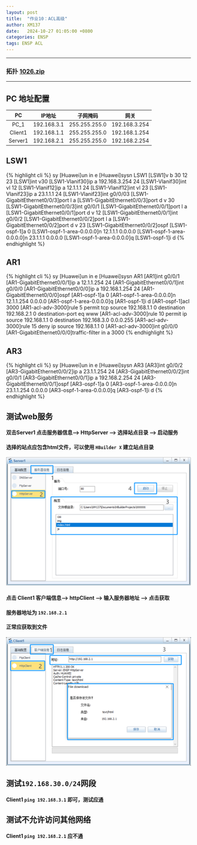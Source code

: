 ```yaml
---
layout: post
title:  "作业10：ACL高级"
author: XM137
date:   2024-10-27 01:05:00 +0800
categories: ENSP
tags: ENSP ACL
---
```


---

### 拓扑 **[1026.zip](/assets/ENSP/20241027/1026.zip)**

---

## PC 地址配置

|     PC      |        IP地址      |      子网掩码       |        网关        |
|   :----:    |        :----:      |      :----:        |       :----:       |
|    PC_1     |     192.168.3.1    |   255.255.255.0    |   192.168.3.254    |
|   Client1   |     192.168.1.1    |   255.255.255.0    |   192.168.1.254    |
|   Server1   |     192.168.2.1    |   255.255.255.0    |   192.168.2.254    |


## LSW1
{% highlight cli %}
<Huawei>sy
[Huawei]un in e
[Huawei]sysn LSW1
[LSW1]v b 30 12 23
[LSW1]int v30
[LSW1-Vlanif30]ip a 192.168.3.254 24
[LSW1-Vlanif30]int vl 12
[LSW1-Vlanif12]ip a 12.1.1.1 24
[LSW1-Vlanif12]int vl 23
[LSW1-Vlanif23]ip a 23.1.1.1 24
[LSW1-Vlanif23]int g0/0/03
[LSW1-GigabitEthernet0/0/3]port l a
[LSW1-GigabitEthernet0/0/3]port d v 30
[LSW1-GigabitEthernet0/0/3]int g0/0/1
[LSW1-GigabitEthernet0/0/1]port l a
[LSW1-GigabitEthernet0/0/1]port d v 12
[LSW1-GigabitEthernet0/0/1]int g0/0/2
[LSW1-GigabitEthernet0/0/2]port l a
[LSW1-GigabitEthernet0/0/2]port d v 23
[LSW1-GigabitEthernet0/0/2]ospf
[LSW1-ospf-1]a 0
[LSW1-ospf-1-area-0.0.0.0]n 12.1.1.1 0.0.0.0
[LSW1-ospf-1-area-0.0.0.0]n 23.1.1.1 0.0.0.0
[LSW1-ospf-1-area-0.0.0.0]q
[LSW1-ospf-1]i d
{% endhighlight %}

## AR1
{% highlight cli %}
<Huawei>sy
[Huawei]un in e
[Huawei]sysn AR1
[AR1]int g0/0/1
[AR1-GigabitEthernet0/0/1]ip a 12.1.1.254 24
[AR1-GigabitEthernet0/0/1]int g0/0/0
[AR1-GigabitEthernet0/0/0]ip a 192.168.1.254 24
[AR1-GigabitEthernet0/0/0]ospf 
[AR1-ospf-1]a 0
[AR1-ospf-1-area-0.0.0.0]n 12.1.1.254 0.0.0.0
[AR1-ospf-1-area-0.0.0.0]q
[AR1-ospf-1]i d
[AR1-ospf-1]acl 3000
[AR1-acl-adv-3000]rule 5 permit tcp source 192.168.1.1 0 destination 192.168.2.1 0 destination-port eq www
[AR1-acl-adv-3000]rule 10 permit ip source 192.168.1.1 0 destination 192.168.3.0 0.0.0.255
[AR1-acl-adv-3000]rule 15 deny ip source 192.168.1.1 0
[AR1-acl-adv-3000]int g0/0/0
[AR1-GigabitEthernet0/0/0]traffic-filter in a 3000
{% endhighlight %}

## AR3
{% highlight cli %}
<Huawei>sy
[Huawei]un in e
[Huawei]sysn AR3
[AR3]int g0/0/2
[AR3-GigabitEthernet0/0/2]ip a 23.1.1.254 24
[AR3-GigabitEthernet0/0/2]int g0/0/1
[AR3-GigabitEthernet0/0/1]ip a 192.168.2.254 24
[AR3-GigabitEthernet0/0/1]ospf 
[AR3-ospf-1]a 0
[AR3-ospf-1-area-0.0.0.0]n 23.1.1.254 0.0.0.0
[AR3-ospf-1-area-0.0.0.0]q
[AR3-ospf-1]i d
{% endhighlight %}


## 测试web服务

#### 双击Server1 点击服务器信息--> HttpServer --> 选择站点目录 --> 启动服务
#### 选择的站点应包含html文件，可以使用 `HBuilder X` 建立站点目录
![](/assets/ENSP/20241027/image1.png)
#### 点击 Client1 客户端信息--> httpClient --> 输入服务器地址 --> 点击获取
#### 服务器地址为 `192.168.2.1`
#### 正常应获取到文件
![](/assets/ENSP/20241027/image2.png)

## 测试`192.168.30.0/24`网段
#### Client1 `ping 192.168.3.1` 即可，测试应通

## 测试不允许访问其他网络
#### Client1 `ping 192.168.2.1` 应不通
